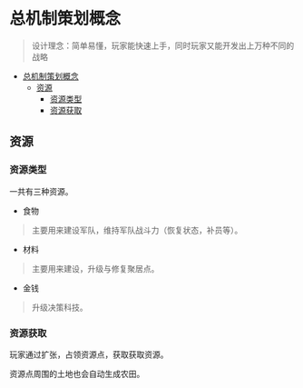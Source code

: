 总机制策划概念
=
> 设计理念：简单易懂，玩家能快速上手，同时玩家又能开发出上万种不同的战略

- [总机制策划概念](#总机制策划概念)
  - [资源](#资源)
    - [资源类型](#资源类型)
    - [资源获取](#资源获取)

## 资源

### 资源类型

一共有三种资源。  

* 食物
>主要用来建设军队，维持军队战斗力（恢复状态，补员等）。
* 材料
>主要用来建设，升级与修复聚居点。
* 金钱
>升级决策科技。

### 资源获取

玩家通过扩张，占领资源点，获取获取资源。  

资源点周围的土地也会自动生成农田。  

